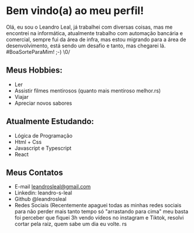 # Bem vindo(a) ao meu perfil!

Olá, eu sou o Leandro Leal, já trabalhei com diversas coisas, 
mas me encontrei na informática, atualmente trabalho com automação bancária
e comercial, sempre fui da área de infra, mas estou migrando para
a área de desenvolvimento, está sendo um desafio e tanto, mas chegarei lá.
#BoaSorteParaMim! ;-) \0/

## Meus Hobbies:

- Ler
- Assistir filmes mentirosos (quanto mais mentiroso melhor.rs)
- Viajar
- Apreciar novos sabores

##  Atualmente Estudando:

- Lógica de Programação
- Html + Css
- Javascript e Typescript
- React

## Meus Contatos

- E-mail leandrosleal@gmail.com
- Linkedin: leandro-s-leal
- Github @leandrosleal
- Redes Sociais (Recentemente apaguei todas as minhas redes sociais para não perder 
mais tanto tempo só "arrastando para cima" meu basta foi perceber que fiquei 3h vendo
vídeos no instagram e Tiktok, resolvi cortar pela raiz, quem sabe um dia eu volte. rs
